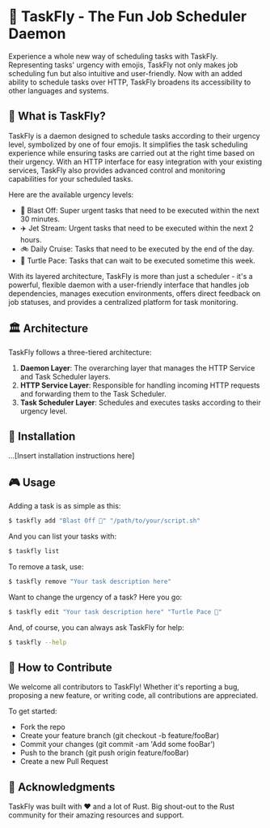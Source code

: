 # 🚀 TaskFly - The Fun Job Scheduler Daemon

Experience a whole new way of scheduling tasks with TaskFly. Representing tasks' urgency with emojis, TaskFly not only makes job scheduling fun but also intuitive and user-friendly. Now with an added ability to schedule tasks over HTTP, TaskFly broadens its accessibility to other languages and systems. 

## 🤔 What is TaskFly?

TaskFly is a daemon designed to schedule tasks according to their urgency level, symbolized by one of four emojis. It simplifies the task scheduling experience while ensuring tasks are carried out at the right time based on their urgency. With an HTTP interface for easy integration with your existing services, TaskFly also provides advanced control and monitoring capabilities for your scheduled tasks.

Here are the available urgency levels:

- 🚀 Blast Off: Super urgent tasks that need to be executed within the next 30 minutes.
- ✈️ Jet Stream: Urgent tasks that need to be executed within the next 2 hours.
- 🚲 Daily Cruise: Tasks that need to be executed by the end of the day.
- 🐢 Turtle Pace: Tasks that can wait to be executed sometime this week.

With its layered architecture, TaskFly is more than just a scheduler - it's a powerful, flexible daemon with a user-friendly interface that handles job dependencies, manages execution environments, offers direct feedback on job statuses, and provides a centralized platform for task monitoring.

## 🏛️ Architecture

TaskFly follows a three-tiered architecture:

1. **Daemon Layer**: The overarching layer that manages the HTTP Service and Task Scheduler layers. 
2. **HTTP Service Layer**: Responsible for handling incoming HTTP requests and forwarding them to the Task Scheduler.
3. **Task Scheduler Layer**: Schedules and executes tasks according to their urgency level.


## 🔧 Installation

...[Insert installation instructions here]

## 🎮 Usage

Adding a task is as simple as this:

```bash
$ taskfly add "Blast Off 🚀" "/path/to/your/script.sh"
```

And you can list your tasks with:

```bash
$ taskfly list
```

To remove a task, use:

```bash
$ taskfly remove "Your task description here"
```

Want to change the urgency of a task? Here you go:
```bash
$ taskfly edit "Your task description here" "Turtle Pace 🐢"
```

And, of course, you can always ask TaskFly for help:

```bash
$ taskfly --help
```

## 💪 How to Contribute
We welcome all contributors to TaskFly! Whether it's reporting a bug, proposing a new feature, or writing code, all contributions are appreciated.

To get started:

- Fork the repo
- Create your feature branch (git checkout -b feature/fooBar)
- Commit your changes (git commit -am 'Add some fooBar')
- Push to the branch (git push origin feature/fooBar)
- Create a new Pull Request

## 🎉 Acknowledgments
TaskFly was built with ❤️ and a lot of Rust. Big shout-out to the Rust community for their amazing resources and support.

